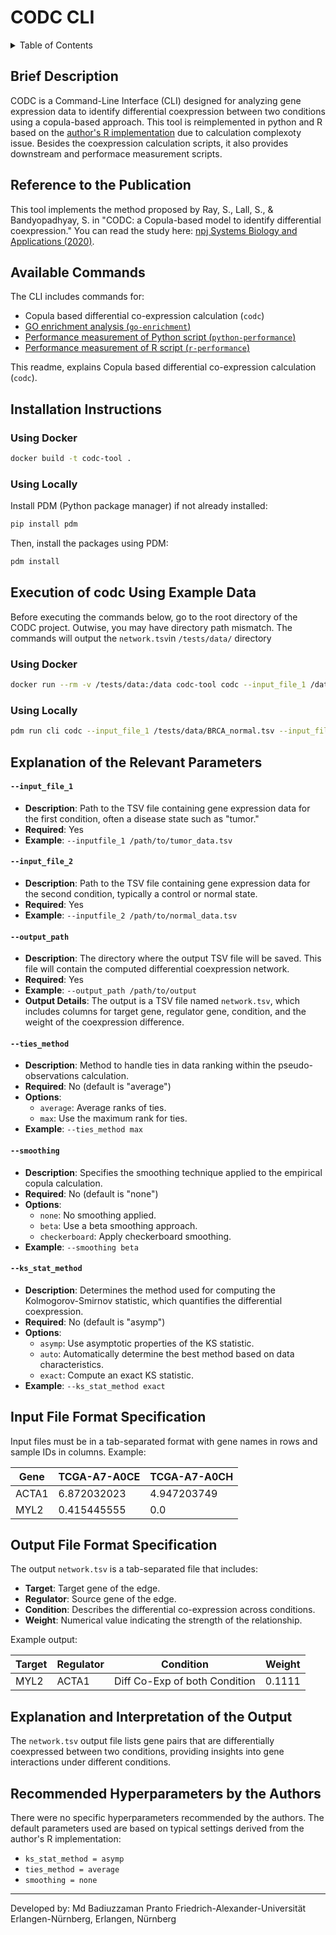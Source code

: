 # CODC CLI

<details>
<summary> Table of Contents </summary>

- [Brief Description](#brief-description)
- [Reference to the Publication](#reference-to-the-publication)
- [Available Commands](#available-commands)
- [Installation Instructions](#installation-instructions)
  - [Using Docker](#using-docker)
  - [Using Locally](#using-locally)
- [Execution Instructions Using Example Data](#execution-instructions-using-example-data)
  - [Using Docker](#using-docker-1)
  - [Using Locally](#using-locally-1)
- [Explanation of the Relevant Parameters](#explanation-of-the-relevant-parameters)
- [Input File Format Specification](#input-file-format-specification)
- [Output File Format Specification](#output-file-format-specification)
- [Explanation and Interpretation of the Output](#explanation-and-interpretation-of-the-output)
- [Recommended Hyperparameters by the Authors](#recommended-hyperparameters-by-the-authors)

</details>

## Brief Description
CODC is a Command-Line Interface (CLI) designed for analyzing gene expression data to identify differential coexpression between two conditions using a copula-based approach. 
This tool is reimplemented in python and R based on the [author's R implementation](https://github.com/Snehalikalall/CODC/blob/master/distance_mat_calculation.R) due to calculation complexoty issue. Besides the coexpression calculation scripts, it also provides downstream and performace measurement scripts.

## Reference to the Publication
This tool implements the method proposed by Ray, S., Lall, S., & Bandyopadhyay, S. in "CODC: a Copula-based model to identify differential coexpression." You can read the study here: [npj Systems Biology and Applications (2020)](https://doi.org/10.1038/s41540-020-0137-9).

## Available Commands
The CLI includes commands for:
- Copula based differential co-expression calculation (`codc`)
- [GO enrichment analysis (`go-enrichment`)](downstream-analysis/go-enrichment.md)
- [Performance measurement of Python script (`python-performance`)](downstream-analysis/performance-measure.md)
- [Performance measurement of R script (`r-performance`)](downstream-analysis/performance-measure.md)

This readme, explains Copula based differential co-expression calculation (`codc`).

## Installation Instructions
### Using Docker
```bash
docker build -t codc-tool .
```

### Using Locally
Install PDM (Python package manager) if not already installed:
```bash
pip install pdm
```
Then, install the packages using PDM:
```bash
pdm install
```

## Execution of codc Using Example Data
Before executing the commands below, go to the root directory of the CODC project. Outwise, you may have directory path mismatch.
The commands will output the `network.tsv`in `/tests/data/` directory
### Using Docker
```bash
docker run --rm -v /tests/data:/data codc-tool codc --input_file_1 /data/BRCA_normal.tsv --input_file_2 /data/BRCA_tumor.tsv --output_path /data
```

### Using Locally
```bash
pdm run cli codc --input_file_1 /tests/data/BRCA_normal.tsv --input_file_2 /tests/data/BRCA_tumor.tsv --output_path /tests/data/
```

## Explanation of the Relevant Parameters
#### `--input_file_1`
- **Description**: Path to the TSV file containing gene expression data for the first condition, often a disease state such as "tumor."
- **Required**: Yes
- **Example**: `--inputfile_1 /path/to/tumor_data.tsv`

#### `--input_file_2`
- **Description**: Path to the TSV file containing gene expression data for the second condition, typically a control or normal state.
- **Required**: Yes
- **Example**: `--inputfile_2 /path/to/normal_data.tsv`

#### `--output_path`
- **Description**: The directory where the output TSV file will be saved. This file will contain the computed differential coexpression network.
- **Required**: Yes
- **Example**: `--output_path /path/to/output`
- **Output Details**: The output is a TSV file named `network.tsv`, which includes columns for target gene, regulator gene, condition, and the weight of the coexpression difference.

#### `--ties_method`
- **Description**: Method to handle ties in data ranking within the pseudo-observations calculation.
- **Required**: No (default is "average")
- **Options**:
  - `average`: Average ranks of ties.
  - `max`: Use the maximum rank for ties.
- **Example**: `--ties_method max`

#### `--smoothing`
- **Description**: Specifies the smoothing technique applied to the empirical copula calculation.
- **Required**: No (default is "none")
- **Options**:
  - `none`: No smoothing applied.
  - `beta`: Use a beta smoothing approach.
  - `checkerboard`: Apply checkerboard smoothing.
- **Example**: `--smoothing beta`

#### `--ks_stat_method`
- **Description**: Determines the method used for computing the Kolmogorov-Smirnov statistic, which quantifies the differential coexpression.
- **Required**: No (default is "asymp")
- **Options**:
  - `asymp`: Use asymptotic properties of the KS statistic.
  - `auto`: Automatically determine the best method based on data characteristics.
  - `exact`: Compute an exact KS statistic.
- **Example**: `--ks_stat_method exact`

## Input File Format Specification
Input files must be in a tab-separated format with gene names in rows and sample IDs in columns. Example:

| Gene   | TCGA-A7-A0CE    | TCGA-A7-A0CH    |
|--------|-----------------|-----------------|
| ACTA1	| 6.872032023	   | 4.947203749     |
| MYL2	| 0.415445555	   | 0.0             |


## Output File Format Specification
The output `network.tsv` is a tab-separated file that includes:
- **Target**: Target gene of the edge.
- **Regulator**: Source gene of the edge.
- **Condition**: Describes the differential co-expression across conditions.
- **Weight**: Numerical value indicating the strength of the relationship.

Example output:

|  Target   |	Regulator   |  Condition                   |  Weight |
|-----------|--------------|------------------------------|---------|
|  MYL2    	|ACTA1	      |Diff Co-Exp of both Condition |	0.1111  |


## Explanation and Interpretation of the Output
The `network.tsv` output file lists gene pairs that are differentially coexpressed between two conditions, providing insights into gene interactions under different conditions.

## Recommended Hyperparameters by the Authors
There were no specific hyperparameters recommended by the authors. The default parameters used are based on typical settings derived from the author's R implementation:
- `ks_stat_method = asymp`
- `ties_method = average`
- `smoothing = none`

-------------------------------------------------------

Developed by: Md Badiuzzaman Pranto
Friedrich-Alexander-Universität Erlangen-Nürnberg, Erlangen, Nürnberg
